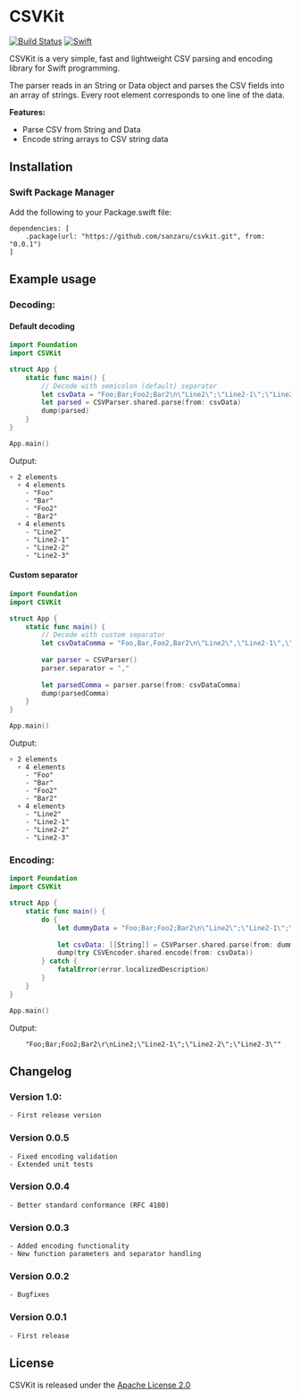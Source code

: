 # CSVKit

[![Build Status](https://travis-ci.com/sanzaru/csvkit.svg?branch=main)](https://travis-ci.com/sanzaru/csvkit)
[![Swift](https://github.com/sanzaru/csvkit/actions/workflows/swift.yml/badge.svg)](https://github.com/sanzaru/csvkit/actions/workflows/swift.yml)

CSVKit is a very simple, fast and lightweight CSV parsing and encoding library for Swift programming.

The parser reads in an String or Data object and parses the CSV fields into an array of strings. Every root element corresponds to one line of the data.

**Features:**

* Parse CSV from String and Data
* Encode string arrays to CSV string data  


## Installation

### Swift Package Manager

Add the following to your Package.swift file:

```
dependencies: [
    .package(url: "https://github.com/sanzaru/csvkit.git", from: "0.0.1")
]
```


## Example usage

### Decoding:

#### Default decoding
```swift
import Foundation
import CSVKit

struct App {
    static func main() {
        // Decode with semicolon (default) separator
        let csvData = "Foo;Bar;Foo2;Bar2\n\"Line2\";\"Line2-1\";\"Line2-2\";\"Line2-3\""
        let parsed = CSVParser.shared.parse(from: csvData)
        dump(parsed)
    }
}

App.main()
```

Output:
```
▿ 2 elements
  ▿ 4 elements
    - "Foo"
    - "Bar"
    - "Foo2"
    - "Bar2"
  ▿ 4 elements
    - "Line2"
    - "Line2-1"
    - "Line2-2"
    - "Line2-3"
```

#### Custom separator
```swift
import Foundation
import CSVKit

struct App {
    static func main() {
        // Decode with custom separator
        let csvDataComma = "Foo,Bar,Foo2,Bar2\n\"Line2\",\"Line2-1\",\"Line2-2\",\"Line2-3\""
        
        var parser = CSVParser()
        parser.separator = ","
        
        let parsedComma = parser.parse(from: csvDataComma)
        dump(parsedComma)
    }
}

App.main()
```

Output:
```
▿ 2 elements
  ▿ 4 elements
    - "Foo"
    - "Bar"
    - "Foo2"
    - "Bar2"
  ▿ 4 elements
    - "Line2"
    - "Line2-1"
    - "Line2-2"
    - "Line2-3"
```

### Encoding:

```swift
import Foundation
import CSVKit

struct App {        
    static func main() {
        do {
            let dummyData = "Foo;Bar;Foo2;Bar2\n\"Line2\";\"Line2-1\";\"Line2-2\";\"Line2-3\""
            
            let csvData: [[String]] = CSVParser.shared.parse(from: dummyData) 
            dump(try CSVEncoder.shared.encode(from: csvData))
        } catch {
            fatalError(error.localizedDescription)
        }
    }
}

App.main()
```

Output:
```
    "Foo;Bar;Foo2;Bar2\r\nLine2;\"Line2-1\";\"Line2-2\";\"Line2-3\""
```


## Changelog

### Version 1.0:
    - First release version

### Version 0.0.5
    - Fixed encoding validation
    - Extended unit tests

### Version 0.0.4
    - Better standard conformance (RFC 4180)

### Version 0.0.3
    - Added encoding functionality
    - New function parameters and separator handling

### Version 0.0.2
    - Bugfixes
    
### Version 0.0.1
    - First release


## License

CSVKit is released under the [Apache License 2.0](LICENSE)
